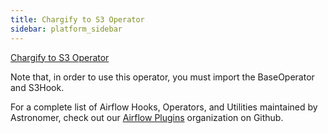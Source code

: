 ```yaml
---
title: Chargify to S3 Operator
sidebar: platform_sidebar
---
```


[Chargify to S3 Operator](https://github.com/airflow-plugins/chargify_plugin/blob/master/operators/chargify_to_s3_operator.py)

Note that, in order to use this operator, you must import the BaseOperator and S3Hook.

For a complete list of Airflow Hooks, Operators, and Utilities maintained by Astronomer, check out our [Airflow Plugins](https://github.com/airflow-plugins?utf8=%E2%9C%93&q=&type=&language=) organization on Github.



